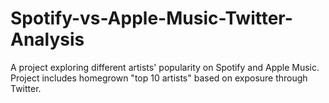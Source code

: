 # Spotify-vs-Apple-Music-Twitter-Analysis
A project exploring different artists' popularity on Spotify and Apple Music. Project includes homegrown "top 10 artists" based on exposure through Twitter.

